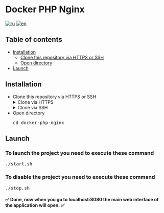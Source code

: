 <!-- Repository name -->
<h1>Docker PHP Nginx</h1>

<!-- Translates -->
[![ru](https://img.shields.io/badge/lang-ru-blue.svg)](./README_ru.md)
[![en](https://img.shields.io/badge/lang-en-red.svg)](./README.md)

<!-- Table of contents -->
<h2>Table of contents</h2>
<ul>

<!-- Installation -->
<li>
    <a href="#installation">Installation</a>
    <ul>
        <li>
            <a href="#installation-clone">Clone this repository via HTTPS or SSH</a>
        </li>
        <li>
            <a href="#installation-go-to-dir">Open directory</a>
        </li>
    </ul>
</li>

<!-- Launch -->
<li>
    <a href="#launch">Launch</a>
</li>
</ul

<!-- Installation -->
<h2><a id="installation">Installation</a></h2>
<ul>
    <!-- Clone this repository -->
    <li>
        <a id="installation-clone">Clone this repository via HTTPS or SSH</a>
        <details>
        <summary>Clone via HTTPS</summary>
        <pre>git clone https://github.com/SkalZOne/docker-php-nginx.git</pre>
        </details>
        <details>
        <summary>Clone via SSH</summary>
        <pre>git clone git@github.com:SkalZOne/docker-php-nginx.git</pre>
        </details>
    </li>
    <!-- Open directory -->
    <li>
        <a id="installation-go-to-dir">Open directory</a>
        <pre>cd docker-php-nginx</pre>
    </li>
</ul>

<!-- Launch -->
<h2><a id="launch">Launch</a></h2>
<h3>To launch the project you need to execute these command</h3>
<pre>./start.sh</pre>

<h3>To disable the project you need to execute these command</h3>
<pre>./stop.sh</pre>

<h4>✅ Done, now when you go to <b>localhost:8080</b> the main web interface of the application will open. ✅</h4>